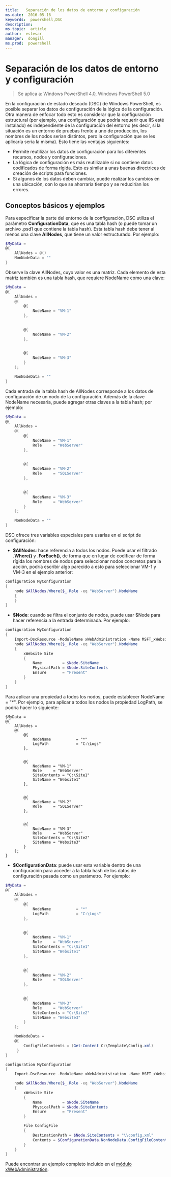 ```yaml
---
title:   Separación de los datos de entorno y configuración
ms.date:  2016-05-16
keywords:  powershell,DSC
description:  
ms.topic:  article
author:  eslesar
manager:  dongill
ms.prod:  powershell
---
```


# Separación de los datos de entorno y configuración

>Se aplica a: Windows PowerShell 4.0, Windows PowerShell 5.0

En la configuración de estado deseado (DSC) de Windows PowerShell, es posible separar los datos de configuración de la lógica de la configuración. Otra manera de enfocar todo esto es considerar que la configuración estructural (por ejemplo, una configuración que podría requerir que IIS esté instalado) es independiente de la configuración del entorno (es decir, si la situación es un entorno de pruebas frente a uno de producción, los nombres de los nodos serían distintos, pero la configuración que se les aplicaría sería la misma). Esto tiene las ventajas siguientes:

* Permite reutilizar los datos de configuración para los diferentes recursos, nodos y configuraciones.
* La lógica de configuración es más reutilizable si no contiene datos codificados de forma rígida. Esto es similar a unas buenas directrices de creación de scripts para funciones.
* Si algunos de los datos deben cambiar, puede realizar los cambios en una ubicación, con lo que se ahorraría tiempo y se reducirían los errores.

## Conceptos básicos y ejemplos

Para especificar la parte del entorno de la configuración, DSC utiliza el parámetro **ConfigurationData**, que es una tabla hash (o puede tomar un archivo .psd1 que contiene la tabla hash). Esta tabla hash debe tener al menos una clave **AllNodes**, que tiene un valor estructurado. Por ejemplo:

```powershell
$MyData = 
@{
    AllNodes = @()
    NonNodeData = ""   
}
```

Observe la clave AllNodes, cuyo valor es una matriz. Cada elemento de esta matriz también es una tabla hash, que requiere NodeName como una clave:

```powershell
$MyData = 
@{
    AllNodes = 
    @(
        @{
            NodeName = "VM-1"
        },

 
        @{
            NodeName = "VM-2"
        },

 
        @{
            NodeName = "VM-3"
        }
    );

    NonNodeData = ""   
}
```

Cada entrada de la tabla hash de AllNodes corresponde a los datos de configuración de un nodo de la configuración. Además de la clave NodeName necesaria, puede agregar otras claves a la tabla hash; por ejemplo:

```powershell
$MyData = 
@{
    AllNodes = 
    @(
        @{
            NodeName = "VM-1"
            Role     = "WebServer"
        },

 
        @{
            NodeName = "VM-2"
            Role     = "SQLServer"
        },

 
        @{
            NodeName = "VM-3"
            Role     = "WebServer"
        }
    );

    NonNodeData = ""   
}
```

DSC ofrece tres variables especiales para usarlas en el script de configuración:

* **$AllNodes**: hace referencia a todos los nodos. Puede usar el filtrado **.Where()** y **.ForEach()**, de forma que en lugar de codificar de forma rígida los nombres de nodos para seleccionar nodos concretos para la acción, podría escribir algo parecido a esto para seleccionar VM-1 y VM-3 en el ejemplo anterior:

```powershell
configuration MyConfiguration
{
    node $AllNodes.Where{$_.Role -eq "WebServer"}.NodeName
    {
    }
}
```

* **$Node**: cuando se filtra el conjunto de nodos, puede usar $Node para hacer referencia a la entrada determinada. Por ejemplo:

```powershell
configuration MyConfiguration
{
    Import-DscResource -ModuleName xWebAdministration -Name MSFT_xWebsite
    node $AllNodes.Where{$_.Role -eq "WebServer"}.NodeName
    {
        xWebsite Site
        {
            Name         = $Node.SiteName
            PhysicalPath = $Node.SiteContents
            Ensure       = "Present"
        }
    }
}
```

Para aplicar una propiedad a todos los nodos, puede establecer NodeName = "*". Por ejemplo, para aplicar a todos los nodos la propiedad LogPath, se podría hacer lo siguiente:

```
$MyData = 
@{
    AllNodes = 
    @(
        @{
            NodeName           = "*"
            LogPath            = "C:\Logs"
        },

 
        @{
            NodeName = "VM-1"
            Role     = "WebServer"
            SiteContents = "C:\Site1"
            SiteName = "Website1"
        },

 
        @{
            NodeName = "VM-2"
            Role     = "SQLServer"
        },

 
        @{
            NodeName = "VM-3"
            Role     = "WebServer"
            SiteContents = "C:\Site2"
            SiteName = "Website3"
        }
    );
}
```

* **$ConfigurationData**: puede usar esta variable dentro de una configuración para acceder a la tabla hash de los datos de configuración pasada como un parámetro. Por ejemplo:

```powershell
$MyData = 
@{
    AllNodes = 
    @(
        @{
            NodeName           = "*"
            LogPath            = "C:\Logs"
        },

 
        @{
            NodeName = "VM-1"
            Role     = "WebServer"
            SiteContents = "C:\Site1"
            SiteName = "Website1"
        },

 
        @{
            NodeName = "VM-2"
            Role     = "SQLServer"
        },
 

        @{
            NodeName = "VM-3"
            Role     = "WebServer"
            SiteContents = "C:\Site2"
            SiteName = "Website3"
        }
    );

    NonNodeData = 
    @{
        ConfigFileContents = (Get-Content C:\Template\Config.xml)
     }   
} 

configuration MyConfiguration
{
    Import-DscResource -ModuleName xWebAdministration -Name MSFT_xWebsite

    node $AllNodes.Where{$_.Role -eq "WebServer"}.NodeName
    {
        xWebsite Site
        {
            Name         = $Node.SiteName
            PhysicalPath = $Node.SiteContents
            Ensure       = "Present"
        }

        File ConfigFile
        {
            DestinationPath = $Node.SiteContents + "\\config.xml"
            Contents = $ConfigurationData.NonNodeData.ConfigFileContents
        }
    }
}
```

Puede encontrar un ejemplo completo incluido en el [módulo xWebAdministration](https://powershellgallery.com/packages/xWebAdministration).



<!--HONumber=Jun16_HO3-->


